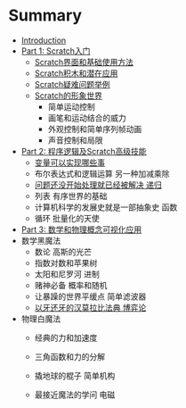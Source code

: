 # Summary

* [Introduction](README.md)
* [Part 1: Scratch入门](part-1-scratchru-men.md)
  * [Scratch界面和基础使用方法](part-1-scratchru-men/scratchjie-mian-he-ji-chu-shi-yong-fang-fa.md)
  * [Scratch积木和潜在应用](part-1-scratchru-men/scratchji-mu-he-qian-zai-ying-yong.md)
  * [Scratch疑难问题举例](part-1-scratchru-men/scratchyi-nan-wen-ti-ju-li.md)
  * [Scratch的形象世界](part-1-scratchru-men/scratchde-xing-xiang-shi-jie.md)
    * 简单运动控制
    * 画笔和运动结合的威力
    * 外观控制和简单序列帧动画
    * 声音控制和局限
* [Part 2: 程序逻辑及Scratch高级技能](part-2-cheng-xu-luo-ji-ji-scratch-gao-ji-ji-neng.md)
  * [变量可以实现哪些事](bian-liang-ke-yi-shi-xian-na-xie-shi.md)
  * 布尔表达式和逻辑运算 另一种加减乘除
  * [问题还没开始处理就已经被解决 递归](wen-ti-huan-mei-kai-shi-chu-li-jiu-yi-jing-bei-jie-jue-di-gui.md)
  * 列表 有序世界的基础
  * 计算机科学的发展史就是一部抽象史 函数
  * 循环 批量化的天使
* [Part 3: 数学和物理概念可视化应用](part-3-shu-xue-he-wu-li-gai-nian-ke-shi-hua-ying-yong.md)
* 数学黑魔法
  * 数论 高斯的光芒
  * 指数对数和苹果树
  * 太阳和尼罗河 进制
  * 赌神必备 概率和随机
  * 让暴躁的世界平缓点 简单滤波器
  * [以牙还牙的汉莫拉比法典 博弈论](yi-ya-huan-ya-han-mo-la-bi-fa-dian-bo-yi-lun.md)
* 物理白魔法
  * 经典的力和加速度
  * 三角函数和力的分解
  * 撬地球的棍子 简单机构

  * 最接近魔法的学问 电磁





